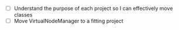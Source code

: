 - [ ] Understand the purpose of each project so I can effectively move classes
- [ ] Move VirtualNodeManager to a fitting project